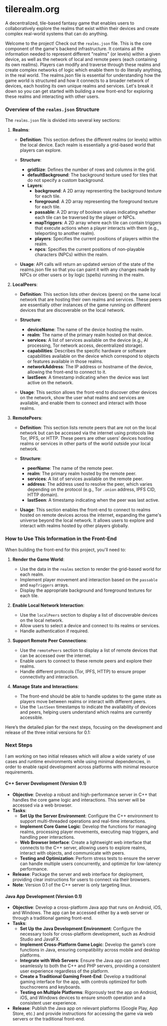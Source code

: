 # tilerealm.org
A decentralized, tile-based fantasy game that enables users to collaboratively explore the realms that exist within their devices and create complex real-world systems that can do anything.

Welcome to the project! Check out the `realms.json` file. This is the core component of the game's backend infrastructure. It contains all the information needed to represent different "realms" (or levels) within a given device, as well as the network of local and remote peers (each containing its own reallms). Players can modify and traverse through these realms and create complex networks of logic which enable them to do literally anything, in the real world. The realms.json file is essential for understanding how the game world is structured and how it connects to a broader network of devices, each hosting its own unique realms and services. Let's break it down so you can get started with building a new front-end for exploring these realms and interacting with other users.

### Overview of the `realms.json` Structure

The `realms.json` file is divided into several key sections:

1. **Realms**:
   - **Definition**: This section defines the different realms (or levels) within the local device. Each realm is essentially a grid-based world that players can explore.
   - **Structure**:
     - **gridSize**: Defines the number of rows and columns in the grid.
     - **defaultBackground**: The background texture used for tiles that do not specify a custom background.
     - **Layers**:
       - **background**: A 2D array representing the background texture for each tile.
       - **foreground**: A 2D array representing the foreground texture for each tile.
       - **passable**: A 2D array of boolean values indicating whether each tile can be traversed by the player or NPCs.
       - **mapTriggers**: A 2D array where each tile can contain triggers that execute actions when a player interacts with them (e.g., teleporting to another realm).
       - **players**: Specifies the current positions of players within the realm.
       - **npcs**: Specifies the current positions of non-playable characters (NPCs) within the realm.

   - **Usage**: API calls will return an updated version of the state of the realms.json file so that you can paint it with any changes made by NPCs or other users or by logic (spells) running in the realm.

2. **LocalPeers**:
   - **Definition**: This section lists other devices (peers) on the same local network that are hosting their own realms and services. These peers are essentially other instances of the game running on different devices that are discoverable on the local network.
   - **Structure**:
     - **deviceName**: The name of the device hosting the realm.
     - **realm**: The name of the primary realm hosted on that device.
     - **services**: A list of services available on the device (e.g., AI processing, Tor network access, decentralized storage).
     - **capabilities**: Describes the specific hardware or software capabilities available on the device which correspond to objects or features available in those realms.
     - **networkAddress**: The IP address or hostname of the device, allowing the front-end to connect to it.
     - **lastSeen**: A timestamp indicating when the device was last active on the network.

   - **Usage**: This section allows the front-end to discover other devices on the network, show the user what realms and services are available, and enable them to connect and interact with those realms.

3. **RemotePeers**:
   - **Definition**: This section lists remote peers that are not on the local network but can be accessed via the internet using protocols like Tor, IPFS, or HTTP. These peers are other users’ devices hosting realms or services in other parts of the world outside your local network.
   - **Structure**:
     - **peerName**: The name of the remote peer.
     - **realm**: The primary realm hosted by the remote peer.
     - **services**: A list of services available on the remote peer.
     - **address**: The address used to resolve the peer, which varies depending on the protocol (e.g., Tor `.onion` address, IPFS CID, HTTP domain).
     - **lastSeen**: A timestamp indicating when the peer was last active.

   - **Usage**: This section enables the front-end to connect to realms hosted on remote devices across the internet, expanding the game's universe beyond the local network. It allows users to explore and interact with realms hosted by other players globally.

### How to Use This Information in the Front-End

When building the front-end for this project, you'll need to:

1. **Render the Game World**:
   - Use the data in the `realms` section to render the grid-based world for each realm.
   - Implement player movement and interaction based on the `passable` and `mapTriggers` arrays.
   - Display the appropriate background and foreground textures for each tile.

2. **Enable Local Network Interaction**:
   - Use the `localPeers` section to display a list of discoverable devices on the local network.
   - Allow users to select a device and connect to its realms or services.
   - Handle authentication if required.

3. **Support Remote Peer Connections**:
   - Use the `remotePeers` section to display a list of remote devices that can be accessed over the internet.
   - Enable users to connect to these remote peers and explore their realms.
   - Handle different protocols (Tor, IPFS, HTTP) to ensure proper connectivity and interaction.

4. **Manage State and Interactions**:
   - The front-end should be able to handle updates to the game state as players move between realms or interact with different peers.
   - Use the `lastSeen` timestamps to indicate the availability of devices and peers, helping users understand which realms are currently accessible.


Here’s the detailed plan for the next steps, focusing on the development and release of the three initial versions for 0.1:

### **Next Steps**

I am working on two initial releases which will allow a wide variety of use cases and runtime environments while using minimal dependencies, in order to enable rapid development across platforms with minimal resource requirements. 

#### **C++ Server Development (Version 0.1)**
   - **Objective**: Develop a robust and high-performance server in C++ that handles the core game logic and interactions. This server will be accessed via a web browser.
   - **Tasks**:
     - **Set Up the Server Environment**: Configure the C++ environment to support multi-threaded operations and real-time interactions.
     - **Implement Core Game Logic**: Develop the functions for managing realms, processing player movements, executing map triggers, and handling peer interactions.
     - **Web Browser Interface**: Create a lightweight web interface that connects to the C++ server, allowing users to explore realms, interact with objects, and communicate with peers.
     - **Testing and Optimization**: Perform stress tests to ensure the server can handle multiple users concurrently, and optimize for low-latency performance.
   - **Release**: Package the server and web interface for deployment, providing clear instructions for users to connect via their browsers.
   - **Note**: Version 0.1 of the C++ server is only targeting linux. 

#### **Java App Development (Version 0.1)**
   - **Objective**: Develop a cross-platform Java app that runs on Android, iOS, and Windows. The app can be accessed either by a web server or through a traditional gaming front-end.
   - **Tasks**:
     - **Set Up the Java Development Environment**: Configure the necessary tools for cross-platform development, such as Android Studio and JavaFX.
     - **Implement Cross-Platform Game Logic**: Develop the game’s core functions in Java, ensuring compatibility across mobile and desktop platforms.
     - **Integrate with Web Servers**: Ensure the Java app can connect seamlessly to both the C++ and PHP servers, providing a consistent user experience regardless of the platform.
     - **Create a Traditional Gaming Front-End**: Develop a traditional gaming interface for the app, with controls optimized for both touchscreens and keyboards.
     - **Testing on Multiple Platforms**: Rigorously test the app on Android, iOS, and Windows devices to ensure smooth operation and a consistent user experience.
   - **Release**: Publish the Java app on relevant platforms (Google Play, App Store, etc.) and provide instructions for accessing the game via web servers or the traditional front-end.
